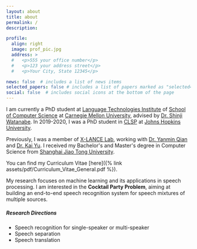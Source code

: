 ```yaml
---
layout: about
title: about
permalink: /
description:

profile:
  align: right
  image: prof_pic.jpg
  address: >
  #   <p>555 your office number</p>
  #   <p>123 your address street</p>
  #   <p>Your City, State 12345</p>

news: false  # includes a list of news items
selected_papers: false # includes a list of papers marked as "selected={true}"
social: false  # includes social icons at the bottom of the page
---
```


I am currently a PhD student at [Language Technologies Institute](https://lti.cs.cmu.edu/) of [School of Computer Science](https://www.cs.cmu.edu/) at [Carnegie Mellon University](https://www.cmu.edu/), advised by [Dr. Shinji Watanabe](https://sites.google.com/view/shinjiwatanabe). In 2019-2020, I was a PhD student in [CLSP](https://www.clsp.jhu.edu/) at [Johns Hopkins University](https://www.jhu.edu/).

Previously, I was a member of [X-LANCE Lab](https://x-lance.sjtu.edu.cn/), working with [Dr. Yanmin Qian](https://x-lance.sjtu.edu.cn/members/yanmin-qian) and [Dr. Kai Yu](https://x-lance.sjtu.edu.cn/members/kai_yu). I received my Bachelor's and Master's degree in Computer Science from [Shanghai Jiao Tong University](https://www.sjtu.edu.cn/). 

You can find my Curriculum Vitae [here]({% link assets/pdf/Curriculum_Vitae_General.pdf %}).

My research focuses on machine learning and its applications in speech processing. I am interested in the **Cocktail Party Problem**, aiming at building an end-to-end speech recognition system for speech mixtures of multiple sources.

##### Research Directions
- Speech recognition for single-speaker or multi-speaker
- Speech separation
- Speech translation
